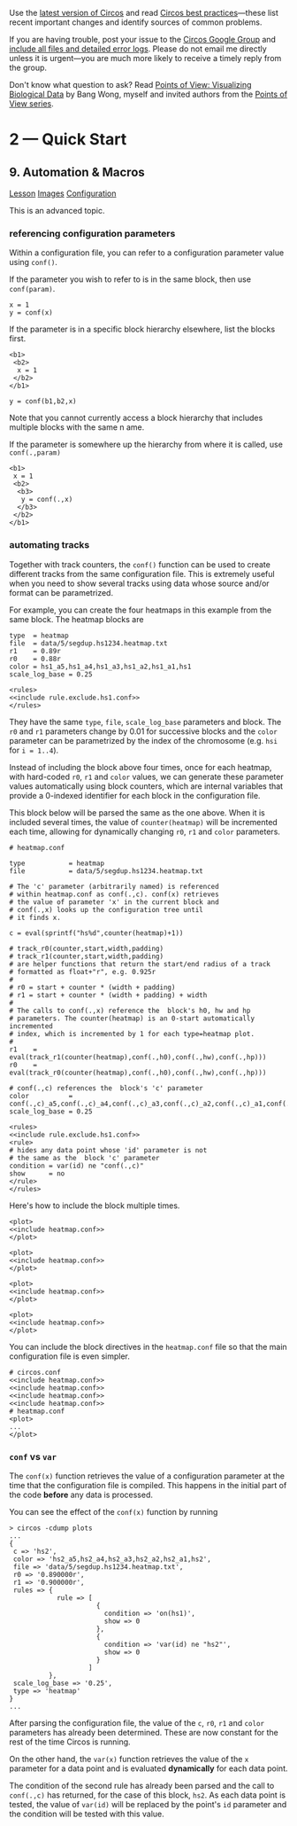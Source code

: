 Use the [latest version of Circos](/software/download/circos/) and read
[Circos best
practices](/documentation/tutorials/reference/best_practices/)—these list
recent important changes and identify sources of common problems.

If you are having trouble, post your issue to the [Circos Google
Group](https://groups.google.com/group/circos-data-visualization) and [include
all files and detailed error logs](/support/support/). Please do not email me
directly unless it is urgent—you are much more likely to receive a timely
reply from the group.

Don't know what question to ask? Read [Points of View: Visualizing Biological
Data](https://www.nature.com/nmeth/journal/v9/n12/full/nmeth.2258.html) by
Bang Wong, myself and invited authors from the [Points of View
series](https://mk.bcgsc.ca/pointsofview).

# 2 — Quick Start

## 9\. Automation & Macros

[Lesson](/documentation/tutorials/quick_start/automation_and_macros/lesson)
[Images](/documentation/tutorials/quick_start/automation_and_macros/images)
[Configuration](/documentation/tutorials/quick_start/automation_and_macros/configuration)

This is an advanced topic.

### referencing configuration parameters

Within a configuration file, you can refer to a configuration parameter value
using `conf()`.

If the parameter you wish to refer to is in the same block, then use
`conf(param)`.

    
    
    x = 1
    y = conf(x)
    

If the parameter is in a specific block hierarchy elsewhere, list the blocks
first.

    
    
    <b1>
     <b2>
      x = 1
     </b2>
    </b1>
    
    y = conf(b1,b2,x)
    

Note that you cannot currently access a block hierarchy that includes multiple
blocks with the same n ame.

If the parameter is somewhere up the hierarchy from where it is called, use
`conf(.,param)`

    
    
    <b1>
     x = 1
     <b2>
      <b3>
       y = conf(.,x)
      </b3>
     </b2>
    </b1>
    

### automating tracks

Together with track counters, the `conf()` function can be used to create
different tracks from the same configuration file. This is extremely useful
when you need to show several tracks using data whose source and/or format can
be parametrized.

For example, you can create the four heatmaps in this example from the same
block. The heatmap blocks are

    
    
    type  = heatmap
    file  = data/5/segdup.hs1234.heatmap.txt
    r1    = 0.89r
    r0    = 0.88r
    color = hs1_a5,hs1_a4,hs1_a3,hs1_a2,hs1_a1,hs1
    scale_log_base = 0.25
    
    <rules>
    <<include rule.exclude.hs1.conf>>
    </rules>
    

They have the same `type`, `file`, `scale_log_base` parameters and <rules>
block. The `r0` and `r1` parameters change by 0.01 for successive blocks and
the `color` parameter can be parametrized by the index of the chromosome (e.g.
`hsi` for `i = 1..4`).

Instead of including the block above four times, once for each heatmap, with
hard-coded `r0`, `r1` and `color` values, we can generate these parameter
values automatically using block counters, which are internal variables that
provide a 0-indexed identifier for each block in the configuration file.

This block below will be parsed the same as the one above. When it is included
several times, the value of `counter(heatmap)` will be incremented each time,
allowing for dynamically changing `r0`, `r1` and `color` parameters.

    
    
    # heatmap.conf
    
    type           = heatmap
    file           = data/5/segdup.hs1234.heatmap.txt
    
    # The 'c' parameter (arbitrarily named) is referenced
    # within heatmap.conf as conf(.,c). conf(x) retrieves
    # the value of parameter 'x' in the current block and
    # conf(.,x) looks up the configuration tree until
    # it finds x.
    
    c = eval(sprintf("hs%d",counter(heatmap)+1))
    
    # track_r0(counter,start,width,padding) 
    # track_r1(counter,start,width,padding) 
    # are helper functions that return the start/end radius of a track
    # formatted as float+"r", e.g. 0.925r
    # 
    # r0 = start + counter * (width + padding) 
    # r1 = start + counter * (width + padding) + width
    #
    # The calls to conf(.,x) reference the  block's h0, hw and hp
    # parameters. The counter(heatmap) is an 0-start automatically incremented
    # index, which is incremented by 1 for each type=heatmap plot.
    #
    r1    = eval(track_r1(counter(heatmap),conf(.,h0),conf(.,hw),conf(.,hp)))
    r0    = eval(track_r0(counter(heatmap),conf(.,h0),conf(.,hw),conf(.,hp)))
    
    # conf(.,c) references the  block's 'c' parameter
    color          = conf(.,c)_a5,conf(.,c)_a4,conf(.,c)_a3,conf(.,c)_a2,conf(.,c)_a1,conf(.,c)
    scale_log_base = 0.25
    
    <rules>
    <<include rule.exclude.hs1.conf>>
    <rule>
    # hides any data point whose 'id' parameter is not
    # the same as the  block 'c' parameter
    condition = var(id) ne "conf(.,c)"
    show      = no
    </rule>
    </rules>
    

Here's how to include the block multiple times.

    
    
    <plot>
    <<include heatmap.conf>>
    </plot>
    
    <plot>
    <<include heatmap.conf>>
    </plot>
    
    <plot>
    <<include heatmap.conf>>
    </plot>
    
    <plot>
    <<include heatmap.conf>>
    </plot>
    

You can include the block directives in the `heatmap.conf` file so that the
main configuration file is even simpler.

    
    
    # circos.conf
    <<include heatmap.conf>>
    <<include heatmap.conf>>
    <<include heatmap.conf>>
    <<include heatmap.conf>>
    # heatmap.conf
    <plot>
    ...
    </plot>
    

### `conf` vs `var`

The `conf(x)` function retrieves the value of a configuration parameter at the
time that the configuration file is compiled. This happens in the initial part
of the code **before** any data is processed.

You can see the effect of the `conf(x)` function by running

    
    
    > circos -cdump plots
    ...
    {
     c => 'hs2',
     color => 'hs2_a5,hs2_a4,hs2_a3,hs2_a2,hs2_a1,hs2',
     file => 'data/5/segdup.hs1234.heatmap.txt',
     r0 => '0.890000r',
     r1 => '0.900000r',
     rules => {
                rule => [
                          {
                            condition => 'on(hs1)',
                            show => 0
                          },
                          {
                            condition => 'var(id) ne "hs2"',
                            show => 0
                          }
                        ]
              },
     scale_log_base => '0.25',
     type => 'heatmap'
    }
    ...
    

After parsing the configuration file, the value of the `c`, `r0`, `r1` and
`color` parameters has already been determined. These are now constant for the
rest of the time Circos is running.

On the other hand, the `var(x)` function retrieves the value of the `x`
parameter for a data point and is evaluated **dynamically** for each data
point.

The condition of the second rule has already been parsed and the call to
`conf(.,c)` has returned, for the case of this block, `hs2`. As each data
point is tested, the value of `var(id)` will be replaced by the point's `id`
parameter and the condition will be tested with this value.

